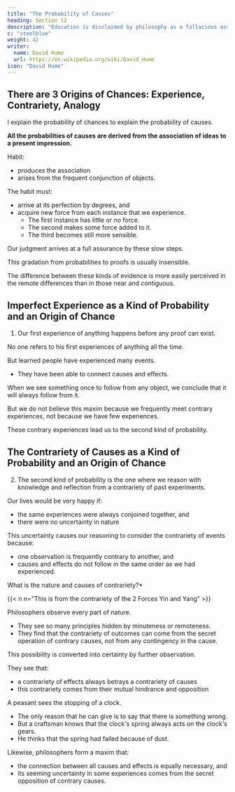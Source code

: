 ```yaml
---
title: "The Probability of Causes"
heading: Section 12
description: "Education is disclaimed by philosophy as a fallacious assent to any opinion"
c: "steelblue"
weight: 42
writer:
  name: David Hume
  url: https://en.wikipedia.org/wiki/David_Hume
icon: "David Hume"
---
```




## There are 3 Origins of Chances: Experience, Contrariety, Analogy

I explain the probability of chances to explain the probability of causes.

<!-- Philosophers say that what the vulgar call 'chance' is just a secret and concealed cause.
Therefore, we must examine the probability of causes. -->

**All the probabilities of causes are derived from the association of ideas to a present impression.**

Habit:
- produces the association
- arises from the frequent conjunction of objects.

The habit must:
- arrive at its perfection by degrees, and
- acquire new force from each instance that we experience.
  - The first instance has little or no force.
  - The second makes some force added to it.
  - The third becomes still more sensible.

Our judgment arrives at a full assurance by these slow steps.

<!-- But before it attains this perfection, it passes through several inferior degrees.
In all of them, it is only a presumption or probability. -->

This gradation from probabilities to proofs is usually insensible.

The difference between these kinds of evidence is more easily perceived in the remote differences than in those near and contiguous.


## Imperfect Experience as a Kind of Probability and an Origin of Chance

1. Our first experience of anything happens before any proof can exist.

No one refers to his first experiences of anything all the time.

But learned people have experienced many events.
- They have been able to connect causes and effects.

 <!-- attained only an imperfect experience of -->
<!-- But their minds have developed observations on the  -->

<!-- It gives their minds a new force to its reasonings which allows it to build an argument on one single experience when duly prepared and examined. -->

When we see something once to follow from any object, we conclude that it will always follow from it.

But we do not believe this maxim because we frequently meet contrary experiences, not because we have few experiences.

 <!-- is not always certain, it is not because we lack a sufficient number of experiences. -->

These contrary experiences lead us to the second kind of probability.

<!-- , where there is a contrariety in our experience and observation. -->


## The Contrariety of Causes as a Kind of Probability and an Origin of Chance

2. The second kind of probability is the one where we reason with knowledge and reflection from a contrariety of past experiments.

Our lives would be very happy if:
- the same experiences were always conjoined together, and
- there were no uncertainty in nature

<!-- we had nothing to fear but the mistakes of our own judgment, without thinking about nature's uncertainty. -->

This uncertainty causes our reasoning to consider the contrariety of events because:
- one observation is frequently contrary to another, and
- causes and effects do not follow in the same order as we had experienced.

What is the nature and causes of contrariety?*


{{< n n="This is from the contrariety of the 2 Forces Yin and Yang" >}}

<!-- The vulgar take things as they first appear.
- They attribute the uncertainty of outcomes to an uncertainty in the causes.

This uncertainty in the causes makes those outcomes fail of their usual influence, even if there is no obstacle in their operation. -->

Philosophers observe every part of nature.
- They see so many principles hidden by minuteness or remoteness.
- They find that the contrariety of outcomes can come from the secret operation of contrary causes, not from any contingency in the cause.

This possibility is converted into certainty by further observation.

They see that:
- a contrariety of effects always betrays a contrariety of causes
- this contrariety comes from their mutual hindrance and opposition

A peasant sees the stopping of a clock.
- The only reason that he can give is to say that there is something wrong.
- But a craftsman knows that the clock's spring always acts on the clock's gears.
- He thinks that the spring had failed because of dust.

Likewise, philosophers form a maxim that:
- the connection between all causes and effects is equally necessary, and
- its seeming uncertainty in some experiences comes from the secret opposition of contrary causes.

<!-- Philosophers and simple people differ in their explanation of the contrariety of events.

But their inferences from it are always:
- of the same kind, and
- founded on the same principles. -->
